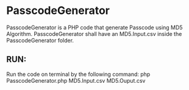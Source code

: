 # PasscodeGenerator
PasscodeGenerator is a PHP code that generate Passcode using MD5 Algorithm.
PasscodeGenerator shall have an MD5.Input.csv inside the PasscodeGenerator folder.


## RUN:
Run the code on terminal by the following command:
php PasscodeGenerator.php MD5.Input.csv MD5.Ouput.csv
